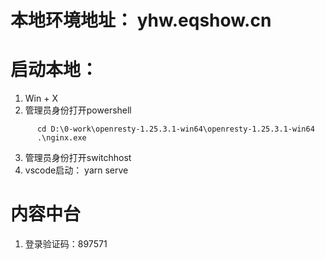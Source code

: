 
# 本地环境地址： yhw.eqshow.cn
# 启动本地： 
  1. Win + X 
  2. 管理员身份打开powershell
```shell
      cd D:\0-work\openresty-1.25.3.1-win64\openresty-1.25.3.1-win64
      .\nginx.exe

```

  3. 管理员身份打开switchhost
  4. vscode启动：     yarn serve
# 内容中台
  1. 登录验证码：897571



